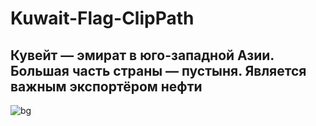 # Kuwait-Flag-ClipPath

## Кувейт — эмират в юго-западной Азии. Большая часть страны — пустыня. Является важным экспортёром нефти

![bg](https://user-images.githubusercontent.com/56477695/165720830-1f04a88e-ace5-49b9-b467-e151e407520b.jpg)
